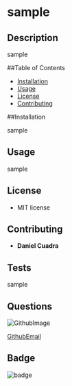 
# sample

## Description
sample

##Table of Contents
- [Installation](#installation)
- [Usage](#usage)
- [License](#license)
- [Contributing](#contributing)

##Installation

sample

## Usage
sample

## License
* MIT license

## Contributing
* **Daniel Cuadra** 
        
## Tests   
sample

## Questions
![GithubImage](https://github.com/DCuadra85.png)

[GithubEmail](mailto:daniel.cuadra85@gmail.com)    

## Badge
![badge](https://img.shields.io/github/license/DCuadra85/sample)

